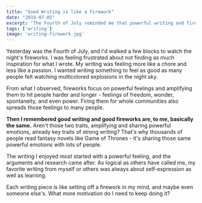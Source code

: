```yaml
---
title: "Good Writing is like a Firework"
date: "2019-07-05"
excerpt: "The Fourth of July reminded me that powerful writing and fireworks have some big things in common."
tags: ['writing']
image: 'writing-firework.jpg'
---
```


Yesterday was the Fourth of July, and I'd walked a few blocks to watch the night's fireworks. I was feeling frustrated about not finding as much inspiration for what I wrote. My writing was feeling more like a chore and less like a passion. I wanted writing something to feel as good as many people felt watching multicolored explosions in the night sky.

From what I observed, fireworks focus on powerful feelings and amplifying them to hit people harder and longer - feelings of freedom, wonder, spontaneity, and even power. Firing them for whole communities also spreads those feelings to many people.

**Then I remembered good writing and good fireworks are, to me, basically the same.** Aren't those two traits, amplifying and sharing powerful emotions, already key traits of strong writing? That's why thousands of people read fantasy novels like Game of Thrones - it's sharing those same powerful emotions with lots of people.

The writing I enjoyed most started with a powerful feeling, and the arguments and research came after. As logical as others have called me, my favorite writing from myself or others was always about self-expression as well as learning.

Each writing piece is like setting off a firework in my mind, and maybe even someone else's. What more motivation do I need to keep doing it?
